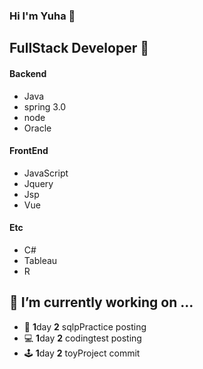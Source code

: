 ### Hi I'm Yuha 👋
## FullStack Developer 🤺
#### Backend
- Java
- spring 3.0
- node
- Oracle
#### FrontEnd
- JavaScript
- Jquery
- Jsp
- Vue
#### Etc
- C#
- Tableau
- R 
## 🔭 I’m currently working on ...
- 💾 **1**day **2** sqlpPractice posting
- 💻 **1**day **2** codingtest posting
- 🕹 **1**day **2** toyProject commit

<!--
**jungyuha/jungyuha** is a ✨ _special_ ✨ repository because its `README.md` (this file) appears on your GitHub profile.

Here are some ideas to get you started:

- 🔭 I’m currently working on ...
- 🌱 I’m currently learning ...
- 👯 I’m looking to collaborate on ...
- 🤔 I’m looking for help with ...
- 💬 Ask me about ...
- 📫 How to reach me: ...
- 😄 Pronouns: ...
- ⚡ Fun fact: ...
-->
